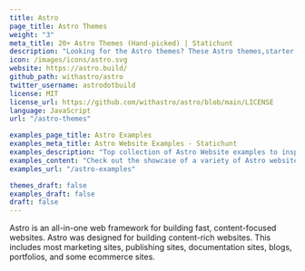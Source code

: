 ```yaml
---
title: Astro
page_title: Astro Themes
weight: "3"
meta_title: 20+ Astro Themes (Hand-picked) | Statichunt
description: "Looking for the Astro themes? These Astro themes,starter and templates are ideal for any type of website, from businesses to personal blogs."
icon: /images/icons/astro.svg
website: https://astro.build/
github_path: withastro/astro
twitter_username: astrodotbuild
license: MIT
license_url: https://github.com/withastro/astro/blob/main/LICENSE
language: JavaScript
url: "/astro-themes"

examples_page_title: Astro Examples
examples_meta_title: Astro Website Examples - Statichunt
examples_description: "Top collection of Astro Website examples to inspire the creation of your business or personal website."
examples_content: "Check out the showcase of a variety of Astro website examples. Get inspired about building your next web project on the Astro static site generator."
examples_url: "/astro-examples"

themes_draft: false
examples_draft: false
draft: false
---
```


Astro is an all-in-one web framework for building fast, content-focused websites. Astro was designed for building content-rich websites. This includes most marketing sites, publishing sites, documentation sites, blogs, portfolios, and some ecommerce sites.
